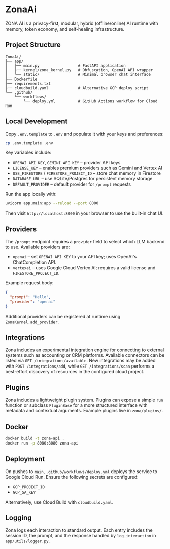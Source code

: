 # ZonaAi

ZONA AI is a privacy-first, modular, hybrid (offline/online) AI runtime with memory, token economy, and self-healing infrastructure.

## Project Structure

```
ZonaAi/
├── app/
│   ├── main.py                 # FastAPI application
│   ├── kernel/zona_kernel.py   # Obfuscation, OpenAI API wrapper
│   └── static/                 # Minimal browser chat interface
├── Dockerfile
├── requirements.txt
├── cloudbuild.yaml             # Alternative GCP deploy script
└── .github/
    └── workflows/
        └── deploy.yml          # GitHub Actions workflow for Cloud Run
```

## Local Development

Copy `.env.template` to `.env` and populate it with your keys and preferences:

```bash
cp .env.template .env
```

Key variables include:

- `OPENAI_API_KEY`, `GEMINI_API_KEY` – provider API keys
- `LICENSE_KEY` – enables premium providers such as Gemini and Vertex AI
- `USE_FIRESTORE` / `FIRESTORE_PROJECT_ID` – store chat memory in Firestore
- `DATABASE_URL` – use SQLite/Postgres for persistent memory storage
- `DEFAULT_PROVIDER` – default provider for `/prompt` requests

Run the app locally with:

```bash
uvicorn app.main:app --reload --port 8000
```

Then visit `http://localhost:8000` in your browser to use the built‑in chat UI.

## Providers

The `/prompt` endpoint requires a `provider` field to select which LLM backend to use. Available providers are:

- `openai` – set `OPENAI_API_KEY` to your API key; uses OpenAI's ChatCompletion API.
- `vertexai` – uses Google Cloud Vertex AI; requires a valid license and `FIRESTORE_PROJECT_ID`.

Example request body:

```json
{
  "prompt": "Hello",
  "provider": "openai"
}
```

Additional providers can be registered at runtime using `ZonaKernel.add_provider`.

## Integrations

Zona includes an experimental integration engine for connecting to external
systems such as accounting or CRM platforms. Available connectors can be listed
via `GET /integrations/available`. New integrations may be added with
`POST /integrations/add`, while `GET /integrations/scan` performs a best-effort
discovery of resources in the configured cloud project.

## Plugins

Zona includes a lightweight plugin system. Plugins can expose a simple
`run` function or subclass `PluginBase` for a more structured interface with
metadata and contextual arguments. Example plugins live in `zona/plugins/`.

## Docker

```bash
docker build -t zona-api .
docker run -p 8080:8080 zona-api
```

## Deployment

On pushes to `main`, `.github/workflows/deploy.yml` deploys the service to Google Cloud Run. Ensure the following secrets are configured:

- `GCP_PROJECT_ID`
- `GCP_SA_KEY`

Alternatively, use Cloud Build with `cloudbuild.yaml`.

## Logging

Zona logs each interaction to standard output. Each entry includes the session ID, the prompt, and the response handled by `log_interaction` in `app/utils/logger.py`.
